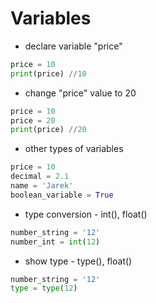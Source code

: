 # Variables #
* declare variable "price"
```python
price = 10 
print(price) //10
```
* change "price" value to 20
```python
price = 10 
price = 20 
print(price) //20
```

* other types of variables
```python
price = 10 
decimal = 2.1 
name = 'Jarek'
boolean_variable = True
```

* type conversion - int(), float()
```python
number_string = '12'
number_int = int(12)
```

* show type - type(), float()
```python
number_string = '12'
type = type(12)
```